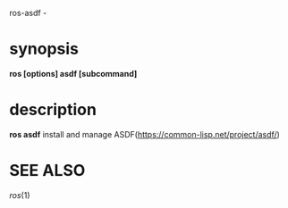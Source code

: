 
ros-asdf - 
# synopsis

**ros [options] asdf [subcommand]**

<!-- # subcommands -->

<!-- somecommand -->
 
<!--   : description. end with a period. -->

# description

**ros asdf** install and manage ASDF(https://common-lisp.net/project/asdf/)

<!-- # options -->
<!--  -->
<!-- # Environmental Variables -->

# SEE ALSO
_ros_(1)
